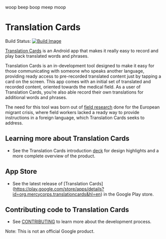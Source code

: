 woop beep boop meep moop

# Translation Cards
Build Status: [![Build Image](https://snap-ci.com/translation-cards/translation-cards/branch/master/build_image)](https://snap-ci.com/translation-cards/translation-cards/branch/master)

[Translation Cards](https://docs.google.com/presentation/d/1tfcNIJqS5TwKk7dqSYu5L1nXv-l-UmeBWa1EgwHMDVQ/edit?usp=drive_web) is an Android app that makes it really easy to record and play back translated words and phrases.

Translation Cards is an in-development tool designed to make it easy for those communicating with someone who speaks another language, providing ready access to pre-recorded translated content just by tapping a card on the screen. This app comes with an initial set of translated and recorded content, oriented towards the medical field. As a user of Translation Cards, you’re also able record their own translations for additional words and phrases.

The need for this tool was born out of [field research](https://docs.google.com/presentation/d/1lGP95eSvFrQCUTDu2Q4zG1K9vSB6X8lY7cxzyFy9CbU/edit#slide=id.p) done for the European migrant crisis, where field workers lacked a ready way to provide instructions in a foreign language, which Translation Cards seeks to address.


## Learning more about Translation Cards

* See the Translation Cards introduction  [deck](https://docs.google.com/presentation/d/1tfcNIJqS5TwKk7dqSYu5L1nXv-l-UmeBWa1EgwHMDVQ/edit#slide=id.p) for design highlights and a more complete overview of the product.

## App Store

* See the latest release of [Translation Cards] (https://play.google.com/store/apps/details?id=org.mercycorps.translationcards&hl=en) in the Google Play store.

## Contributing code to Translation Cards

* See [CONTRIBUTING](https://github.com/translation-cards/translation-cards/blob/master/CONTRIBUTING.md) to learn more about the development process.

Note: This is not an official Google product.
